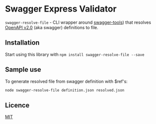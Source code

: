 Swagger Express Validator
=========================

`swagger-resolve-file` - CLI wrapper around [swagger-tools](https://github.com/apigee-127/swagger-tools)) 
that resolves [OpenAPI v2.0](http://swagger.io/specification/) (aka swagger) definitions to file. 

## Installation
Start using this library with `npm install swagger-resolve-file --save`

## Sample use
To generate resolved file from swagger definition with $ref's:
```bash
node swagger-resolve-file definition.json resolved.json
```

## Licence
[MIT](https://github.com/gargol/swagger-resolve-file/blob/master/LICENSE)

